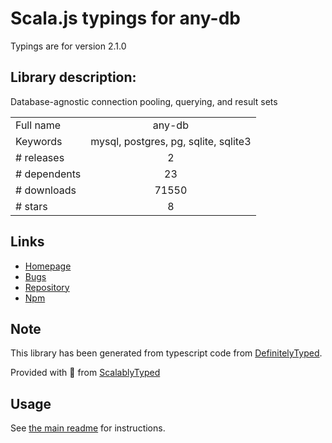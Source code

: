 
# Scala.js typings for any-db

Typings are for version 2.1.0

## Library description:
Database-agnostic connection pooling, querying, and result sets

|                    |                 |
| ------------------ | :-------------: |
| Full name          | any-db |
| Keywords           | mysql, postgres, pg, sqlite, sqlite3 |
| # releases         | 2 |
| # dependents       | 23 |
| # downloads        | 71550 |
| # stars            | 8 |

## Links
- [Homepage](https://github.com/grncdr/node-any-db#readme)
- [Bugs](https://github.com/grncdr/node-any-db/issues)
- [Repository](https://github.com/grncdr/node-any-db)
- [Npm](https://www.npmjs.com/package/any-db)
    


## Note
This library has been generated from typescript code from [DefinitelyTyped](https://definitelytyped.org).

Provided with :purple_heart: from [ScalablyTyped](https://github.com/oyvindberg/ScalablyTyped)

## Usage
See [the main readme](../../readme.md) for instructions.


